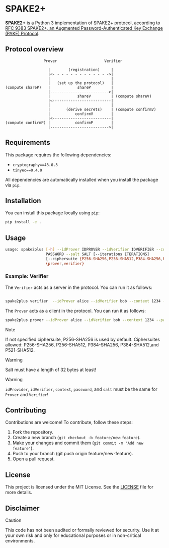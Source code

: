 # SPAKE2+

**SPAKE2+** is a Python 3 implementation of SPAKE2+ protocol, according to [RFC 9383
SPAKE2+, an Augmented Password-Authenticated Key Exchange (PAKE) Protocol](https://www.rfc-editor.org/rfc/rfc9383.html).

## Protocol overview

```
                 Prover                     Verifier

                   |        (registration)     |
                   |<- - - - - - - - - - - - ->|
                   |                           |
                   |   (set up the protocol)   |
(compute shareP)   |            shareP         |
                   |-------------------------->|
                   |            shareV         | (compute shareV)
                   |<--------------------------|
                   |                           |
                   |       (derive secrets)    | (compute confirmV)
                   |           confirmV        |
                   |<--------------------------|
(compute confirmP) |           confirmP        |
                   |-------------------------->|
```

## Requirements

This package requires the following dependencies:

* `cryptography==43.0.3`
* `tinyec==0.4.0`

All dependencies are automatically installed when you install the package via `pip`.

## Installation

You can install this package locally using `pip`:

```bash
pip install -e .
```

## Usage

```bash
usage: spake2plus [-h] --idProver IDPROVER --idVerifier IDVERIFIER --context CONTEXT --password
                  PASSWORD --salt SALT [--iterations ITERATIONS]
                  [--ciphersuite {P256-SHA256,P256-SHA512,P384-SHA256,P384-SHA512,P521-SHA512}]
                  {prover,verifier}
```

### Example: Verifier

The `Verifier` acts as a server in the protocol. You can run it as follows:

```bash

spake2plus verifier  --idProver alice --idVerifier bob --context 1234 --password 1234 --salt 1234
```

The `Prover` acts as a client in the protocol. You can run it as follows:

```bash
spake2plus prover --idProver alice --idVerifier bob --context 1234 --password 1234 --salt 1234
```

> [!NOTE]  
> If not specified ciphersuite, P256-SHA256 is used by default.
> Ciphersuites allowed: P256-SHA256, P256-SHA512, P384-SHA256, P384-SHA512,and P521-SHA512.

> [!WARNING]  
> Salt must have a length of 32 bytes at least!

> [!WARNING]  
> `idProvider`, `idVerifier`, `context`, `password`, and `salt` must be the same for `Prover` and `Verifier`! 


## Contributing

Contributions are welcome! To contribute, follow these steps:

1. Fork the repository.
2. Create a new branch (`git checkout -b feature/new-feature`).
3. Make your changes and commit them (`git commit -m 'Add new feature'`).
4. Push to your branch (git push origin feature/new-feature).
5. Open a pull request.

## License

This project is licensed under the MIT License. See the [LICENSE](LICENSE) file for more details.

## Disclaimer

> [!CAUTION]
This code has not been audited or formally reviewed for security. Use it at your own risk and only for educational purposes or in non-critical environments.